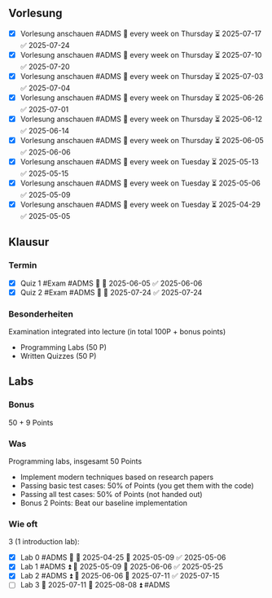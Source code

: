## Vorlesung
- [x] Vorlesung anschauen #ADMS 🔁 every week on Thursday ⏳ 2025-07-17 ✅ 2025-07-24
- [x] Vorlesung anschauen #ADMS 🔁 every week on Thursday ⏳ 2025-07-10 ✅ 2025-07-20
- [x] Vorlesung anschauen #ADMS 🔁 every week on Thursday ⏳ 2025-07-03 ✅ 2025-07-04
- [x] Vorlesung anschauen #ADMS 🔁 every week on Thursday ⏳ 2025-06-26 ✅ 2025-07-01
- [x] Vorlesung anschauen #ADMS 🔁 every week on Thursday ⏳ 2025-06-12 ✅ 2025-06-14
- [x] Vorlesung anschauen #ADMS 🔁 every week on Thursday ⏳ 2025-06-05 ✅ 2025-06-06
- [x] Vorlesung anschauen #ADMS 🔁 every week on Tuesday ⏳ 2025-05-13 ✅ 2025-05-15
- [x] Vorlesung anschauen #ADMS 🔁 every week on Tuesday ⏳ 2025-05-06 ✅ 2025-05-09
- [x] Vorlesung anschauen #ADMS 🔁 every week on Tuesday ⏳ 2025-04-29 ✅ 2025-05-05
## Klausur
### Termin
- [x] Quiz 1 #Exam #ADMS 🔺 🛫 2025-06-05 ✅ 2025-06-06
- [x] Quiz 2 #Exam #ADMS 🔺 🛫 2025-07-24 ✅ 2025-07-24

### Besonderheiten
Examination integrated into lecture (in total 100P + bonus points)
-  Programming Labs (50 P)
-  Written Quizzes (50 P)
## Labs
### Bonus
50 + 9 Points

### Was
Programming labs, insgesamt 50 Points
-  Implement modern techniques based on research papers
-  Passing basic test cases: 50% of Points (you get them with the code)
- Passing all test cases: 50% of Points (not handed out)
- Bonus 2 Points: Beat our baseline implementation

### Wie oft
3 (1 introduction lab):
- [x] Lab 0 #ADMS 🔼 🛫 2025-04-25 📅 2025-05-09 ✅ 2025-05-06
- [x] Lab 1 #ADMS ⏫ 🛫 2025-05-09 📅 2025-06-06 ✅ 2025-05-25
- [x] Lab 2 #ADMS ⏫ 🛫 2025-06-06 📅 2025-07-11 ✅ 2025-07-15
- [ ] Lab 3 🛫  2025-07-11 📅 2025-08-08 ⏫ #ADMS